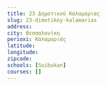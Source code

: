 ```yaml
---
title: 23 Δημοτικού Καλαμαριας
slug: 23-dimotikoy-kalamarias
address: 
city: Θεσσαλονίκη
perioxi: Καλαμαριάς
latitude: 
longitude: 
zipcode: 
schools: [Suibukan]
courses: []
---
```





